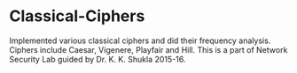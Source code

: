 # Classical-Ciphers
Implemented various classical ciphers and did their frequency analysis. Ciphers include Caesar, Vigenere, Playfair and Hill. This is a part of Network Security Lab guided by Dr. K. K. Shukla 2015-16.
